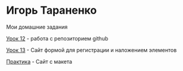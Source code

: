 # Игорь Тараненко
Мои домашние задания

[Урок 12](http://igortaranenko.github.io/github/less_12/ "Моя готовая домашка") - работа с репозиторием github

[Урок 13](https://igortaranenko.github.io/Less_13/ "Урок №13") - Сайт формой для регистрации и наложением элементов

[Практика](https://igortaranenko.github.io/Practice/src "Практика") - Сайт с макета


